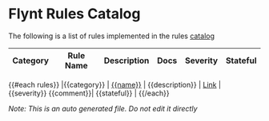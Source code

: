 # Flynt Rules Catalog

The following is a list of rules implemented in the rules [catalog](./catalog)  

| Category | Rule Name | Description | Docs | Severity | Stateful |
|----------|-----------|-------------|------|----------|----------|
{{#each rules}}
|{{category}} | [{{name}}]({{path}}) | {{description}} | [Link]({{docUrl}}) | {{severity}} {{comment}}| {{stateful}} |
{{/each}}


*Note: This is an auto generated file. Do not edit it directly*
